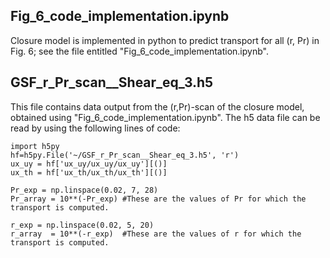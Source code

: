 ## Fig_6_code_implementation.ipynb
Closure model is implemented in python to predict transport for all (r, Pr) in Fig. 6; see the file entitled "Fig_6_code_implementation.ipynb".


## GSF_r_Pr_scan__Shear_eq_3.h5
This file contains data output from the (r,Pr)-scan of the closure model, obtained using "Fig_6_code_implementation.ipynb".  The h5 data file can be read by using the following lines of code:

```
import h5py
hf=h5py.File('~/GSF_r_Pr_scan__Shear_eq_3.h5', 'r')
ux_uy = hf['ux_uy/ux_uy/ux_uy'][()]
ux_th = hf['ux_th/ux_th/ux_th'][()]

Pr_exp = np.linspace(0.02, 7, 28)
Pr_array = 10**(-Pr_exp) #These are the values of Pr for which the transport is computed.

r_exp = np.linspace(0.02, 5, 20)
r_array  = 10**(-r_exp)  #These are the values of r for which the transport is computed.
```
